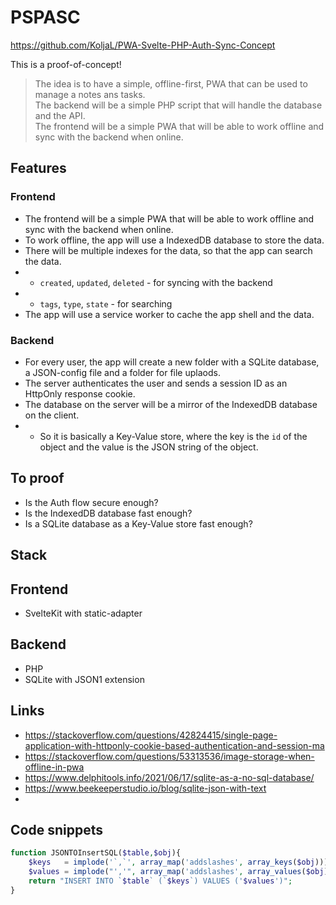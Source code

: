 # PSPASC

https://github.com/KoljaL/PWA-Svelte-PHP-Auth-Sync-Concept

This is a proof-of-concept!

> The idea is to have a simple, offline-first, PWA that can be used to manage a notes ans tasks.   
> The backend will be a simple PHP script that will handle the database and the API.   
> The frontend will be a simple PWA that will be able to work offline and sync with the backend when online.

## Features

### Frontend
- The frontend will be a simple PWA that will be able to work offline and sync with the backend when online.
- To work offline, the app will use a IndexedDB database to store the data.
- There will be multiple indexes for the data, so that the app can search the data.
- - `created`, `updated`, `deleted` - for syncing with the backend
- - `tags`, `type`, `state` - for searching
- The app will use a service worker to cache the app shell and the data.

### Backend
- For every user, the app will create a new folder with a SQLite database, a JSON-config file and a folder for file uplaods.
- The server authenticates the user and sends a session ID as an HttpOnly response cookie.
- The database on the server will be a mirror of the IndexedDB database on the client.
- - So it is basically a Key-Value store, where the key is the `id` of the object and the value is the JSON string of the object.

## To proof
- Is the Auth flow secure enough?
- Is the IndexedDB database fast enough?
- Is a SQLite database as a Key-Value store fast enough?


## Stack
## Frontend
- SvelteKit with static-adapter

## Backend
- PHP 
- SQLite with JSON1 extension

## Links
- https://stackoverflow.com/questions/42824415/single-page-application-with-httponly-cookie-based-authentication-and-session-ma
- https://stackoverflow.com/questions/53313536/image-storage-when-offline-in-pwa
- https://www.delphitools.info/2021/06/17/sqlite-as-a-no-sql-database/
- https://www.beekeeperstudio.io/blog/sqlite-json-with-text
- 

## Code snippets


```php
function JSONTOInsertSQL($table,$obj){
    $keys   = implode('`,`', array_map('addslashes', array_keys($obj)));
    $values = implode("','", array_map('addslashes', array_values($obj)));
    return "INSERT INTO `$table` (`$keys`) VALUES ('$values')";
}
```

 